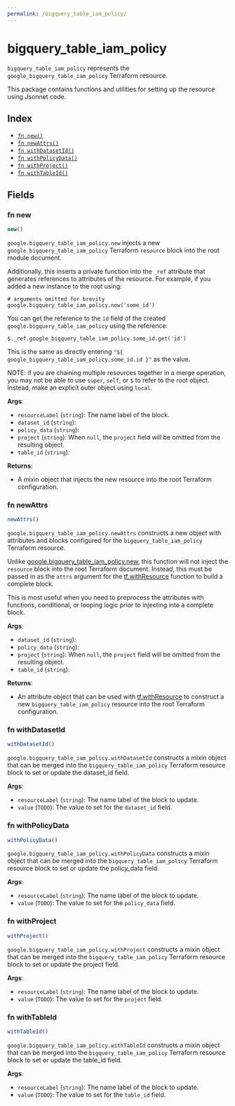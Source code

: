 ```yaml
---
permalink: /bigquery_table_iam_policy/
---
```


# bigquery_table_iam_policy

`bigquery_table_iam_policy` represents the `google_bigquery_table_iam_policy` Terraform resource.



This package contains functions and utilities for setting up the resource using Jsonnet code.


## Index

* [`fn new()`](#fn-new)
* [`fn newAttrs()`](#fn-newattrs)
* [`fn withDatasetId()`](#fn-withdatasetid)
* [`fn withPolicyData()`](#fn-withpolicydata)
* [`fn withProject()`](#fn-withproject)
* [`fn withTableId()`](#fn-withtableid)

## Fields

### fn new

```ts
new()
```


`google.bigquery_table_iam_policy.new` injects a new `google_bigquery_table_iam_policy` Terraform `resource`
block into the root module document.

Additionally, this inserts a private function into the `_ref` attribute that generates references to attributes of the
resource. For example, if you added a new instance to the root using:

    # arguments omitted for brevity
    google.bigquery_table_iam_policy.new('some_id')

You can get the reference to the `id` field of the created `google.bigquery_table_iam_policy` using the reference:

    $._ref.google_bigquery_table_iam_policy.some_id.get('id')

This is the same as directly entering `"${ google_bigquery_table_iam_policy.some_id.id }"` as the value.

NOTE: if you are chaining multiple resources together in a merge operation, you may not be able to use `super`, `self`,
or `$` to refer to the root object. Instead, make an explicit outer object using `local`.

**Args**:
  - `resourceLabel` (`string`): The name label of the block.
  - `dataset_id` (`string`): 
  - `policy_data` (`string`): 
  - `project` (`string`):  When `null`, the `project` field will be omitted from the resulting object.
  - `table_id` (`string`): 

**Returns**:
- A mixin object that injects the new resource into the root Terraform configuration.


### fn newAttrs

```ts
newAttrs()
```


`google.bigquery_table_iam_policy.newAttrs` constructs a new object with attributes and blocks configured for the `bigquery_table_iam_policy`
Terraform resource.

Unlike [google.bigquery_table_iam_policy.new](#fn-bigquerytableiampolicynew), this function will not inject the `resource`
block into the root Terraform document. Instead, this must be passed in as the `attrs` argument for the
[tf.withResource](https://github.com/tf-libsonnet/core/tree/main/docs#fn-withresource) function to build a complete block.

This is most useful when you need to preprocess the attributes with functions, conditional, or looping logic prior to
injecting into a complete block.

**Args**:
  - `dataset_id` (`string`): 
  - `policy_data` (`string`): 
  - `project` (`string`):  When `null`, the `project` field will be omitted from the resulting object.
  - `table_id` (`string`): 

**Returns**:
  - An attribute object that can be used with [tf.withResource](https://github.com/tf-libsonnet/core/tree/main/docs#fn-withresource) to construct a new `bigquery_table_iam_policy` resource into the root Terraform configuration.


### fn withDatasetId

```ts
withDatasetId()
```

`google.bigquery_table_iam_policy.withDatasetId` constructs a mixin object that can be merged into the `bigquery_table_iam_policy`
Terraform resource block to set or update the dataset_id field.



**Args**:
  - `resourceLabel` (`string`): The name label of the block to update.
  - `value` (`TODO`): The value to set for the `dataset_id` field.


### fn withPolicyData

```ts
withPolicyData()
```

`google.bigquery_table_iam_policy.withPolicyData` constructs a mixin object that can be merged into the `bigquery_table_iam_policy`
Terraform resource block to set or update the policy_data field.



**Args**:
  - `resourceLabel` (`string`): The name label of the block to update.
  - `value` (`TODO`): The value to set for the `policy_data` field.


### fn withProject

```ts
withProject()
```

`google.bigquery_table_iam_policy.withProject` constructs a mixin object that can be merged into the `bigquery_table_iam_policy`
Terraform resource block to set or update the project field.



**Args**:
  - `resourceLabel` (`string`): The name label of the block to update.
  - `value` (`TODO`): The value to set for the `project` field.


### fn withTableId

```ts
withTableId()
```

`google.bigquery_table_iam_policy.withTableId` constructs a mixin object that can be merged into the `bigquery_table_iam_policy`
Terraform resource block to set or update the table_id field.



**Args**:
  - `resourceLabel` (`string`): The name label of the block to update.
  - `value` (`TODO`): The value to set for the `table_id` field.
